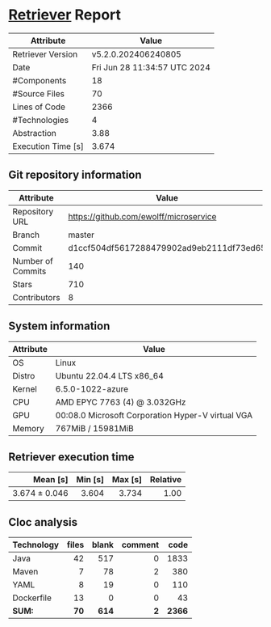 # [Retriever](https://github.com/PalladioSimulator/Palladio-ReverseEngineering-Retriever) Report
| Attribute          | Value |
| ------------------ | ----- |
| Retriever Version  | v5.2.0.202406240805 |
| Date               | Fri Jun 28 11:34:57 UTC 2024 |
| #Components        | 18 |
| #Source Files      | 70 |
| Lines of Code      | 2366 |
| #Technologies      | 4 |
| Abstraction        | 3.88 |
| Execution Time [s] | 3.674 |

## Git repository information
|      Attribute    | Value |
| ----------------- | ----- |
| Repository URL    | https://github.com/ewolff/microservice |
| Branch            | master |
| Commit            | d1ccf504df5617288479902ad9eb2111df73ed65 |
| Number of Commits | 140 |
| Stars             | 710 |
| Contributors      | 8 |


## System information
| Attribute | Value |
| --------- | ----- |
| OS | Linux  |
| Distro | Ubuntu 22.04.4 LTS x86_64  |
| Kernel | 6.5.0-1022-azure  |
| CPU | AMD EPYC 7763 (4) @ 3.032GHz  |
| GPU | 00:08.0 Microsoft Corporation Hyper-V virtual VGA  |
| Memory | 767MiB / 15981MiB  |

## Retriever execution time
| Mean [s] | Min [s] | Max [s] | Relative |
|---:|---:|---:|---:|
| 3.674 ± 0.046 | 3.604 | 3.734 | 1.00 |

## Cloc analysis

<!-- github.com/AlDanial/cloc v 1.90  T=0.10 s (955.7 files/s, 46677.3 lines/s) -->

|Technology|files|blank|comment|code|
|:-------|-------:|-------:|-------:|-------:|
|Java|42|517|0|1833|
|Maven|7|78|2|380|
|YAML|8|19|0|110|
|Dockerfile|13|0|0|43|
|**SUM:**|**70**|**614**|**2**|**2366**|
